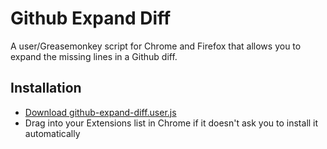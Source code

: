 # Github Expand Diff

A user/Greasemonkey script for Chrome and Firefox that allows you to expand the missing lines in a Github diff.

## Installation

* [Download github-expand-diff.user.js](https://git.corp.yahoo.com/mridgway/github-expand-diff/raw/git.corp/github-expand-diff.user.js)
* Drag into your Extensions list in Chrome if it doesn't ask you to install it automatically